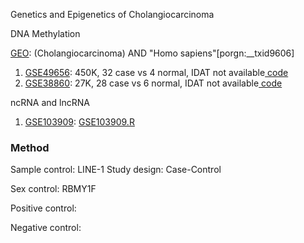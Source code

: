Genetics and Epigenetics of Cholangiocarcinoma 

DNA Methylation

[GEO](https://www.ncbi.nlm.nih.gov/gds):  (Cholangiocarcinoma) AND "Homo sapiens"[porgn:__txid9606] 

1. [GSE49656](https://www.ncbi.nlm.nih.gov/geo/query/acc.cgi?acc=GSE49656): 450K, 32 case vs 4 normal, IDAT not available[ code](https://github.com/Shicheng-Guo/GEO/tree/master/GSE49656)
2. [GSE38860](https://www.ncbi.nlm.nih.gov/geo/query/acc.cgi?acc=GSE38860): 27K, 28 case vs 6 normal, IDAT not available[ code](https://github.com/Shicheng-Guo/GEO/tree/master/GSE38860)

ncRNA and lncRNA

1. [GSE103909](https://www.ncbi.nlm.nih.gov/geo/query/acc.cgi?acc=GSE103909):   [GSE103909.R](GSE103909.R)






### Method

Sample control: LINE-1
Study design: Case-Control

Sex control: RBMY1F

Positive control:

Negative control:
